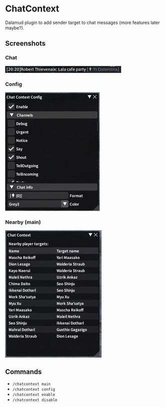 # ChatContext

Dalamud plugin to add sender target to chat messages (more features later maybe?).

## Screenshots

### Chat
![chat](Readme/chat.jpg)

### Config
![config](Readme/config.jpg)

### Nearby (main)
![main](Readme/nearby.jpg)

## Commands

- `/chatcontext main`
- `/chatcontext config`
- `/chatcontext enable`
- `/chatcontext disable`